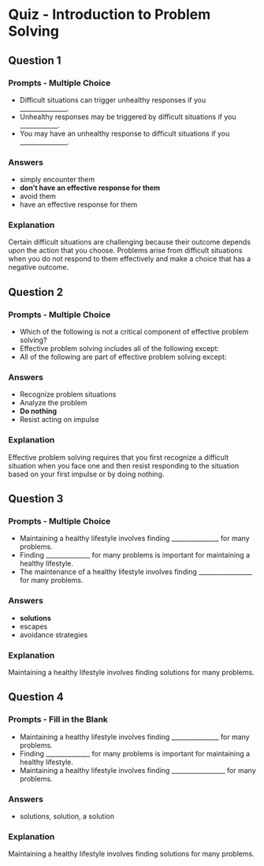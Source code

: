 # Quiz - Introduction to Problem Solving

## Question 1

### Prompts - Multiple Choice
+ Difficult situations can trigger unhealthy responses if you _______________.
+ Unhealthy responses may be triggered by difficult situations if you ____________.
+ You may have an unhealthy response to difficult situations if you _______________.

### Answers
+ simply encounter them
+ __don’t have an effective response for them__
+ avoid them
+ have an effective response for them

### Explanation
Certain difficult situations are challenging because their outcome depends upon the action that you choose. Problems arise from difficult situations when you do not respond to them effectively and make a choice that has a negative outcome.

## Question 2

### Prompts - Multiple Choice
+ Which of the following is not a critical component of effective problem solving?
+ Effective problem solving includes all of the following except:
+ All of the following are part of effective problem solving except:

### Answers
+ Recognize problem situations
+ Analyze the problem
+ __Do nothing__
+ Resist acting on impulse

### Explanation
Effective problem solving requires that you first recognize a difficult situation when you face one and then resist responding to the situation based on your first impulse or by doing nothing.

## Question 3

### Prompts - Multiple Choice
+ Maintaining a healthy lifestyle involves finding _______________ for many problems.
+ Finding ______________ for many problems is important for maintaining a healthy lifestyle.
+ The maintenance of a healthy lifestyle involves finding _________________ for many problems.

### Answers
+ __solutions__
+ escapes
+ avoidance strategies

### Explanation
Maintaining a healthy lifestyle involves finding solutions for many problems.

## Question 4

### Prompts - Fill in the Blank
+ Maintaining a healthy lifestyle involves finding _______________ for many problems.
+ Finding ______________ for many problems is important for maintaining a healthy lifestyle.
+ Maintaining a healthy lifestyle involves finding _________________ for many problems.

### Answers
+ solutions, solution, a solution

### Explanation
Maintaining a healthy lifestyle involves finding solutions for many problems.

